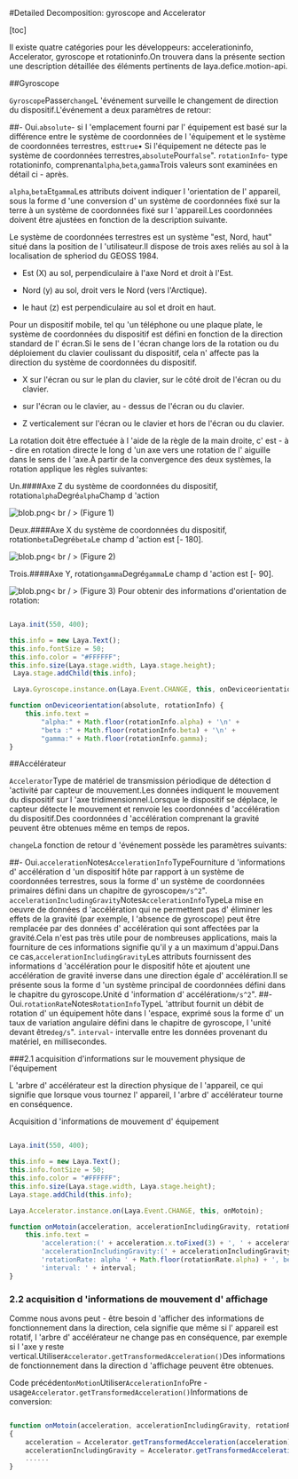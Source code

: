 #Detailed Decomposition: gyroscope and Accelerator

[toc]

Il existe quatre catégories pour les développeurs: accelerationinfo, Accelerator, gyroscope et rotationinfo.On trouvera dans la présente section une description détaillée des éléments pertinents de laya.defice.motion-api.

##Gyroscope

​`Gyroscope`Passer`change`L 'événement surveille le changement de direction du dispositif.L'événement a deux paramètres de retour:

##- Oui.`absolute`- si l 'emplacement fourni par l' équipement est basé sur la différence entre le système de coordonnées de l 'équipement et le système de coordonnées terrestres, est`true`• Si l'équipement ne détecte pas le système de coordonnées terrestres,`absolute`Pour`false`". `rotationInfo`- type rotationinfo, comprenant`alpha`,`beta`,`gamma`Trois valeurs sont examinées en détail ci - après.

​`alpha`,`beta`Et`gamma`Les attributs doivent indiquer l 'orientation de l' appareil, sous la forme d 'une conversion d' un système de coordonnées fixé sur la terre à un système de coordonnées fixé sur l 'appareil.Les coordonnées doivent être ajustées en fonction de la description suivante.

Le système de coordonnées terrestres est un système "est, Nord, haut" situé dans la position de l 'utilisateur.Il dispose de trois axes reliés au sol à la localisation de spheriod du GEOSS 1984.

- Est (X) au sol, perpendiculaire à l'axe Nord et droit à l'Est.

- Nord (y) au sol, droit vers le Nord (vers l'Arctique).

- le haut (z) est perpendiculaire au sol et droit en haut.

Pour un dispositif mobile, tel qu 'un téléphone ou une plaque plate, le système de coordonnées du dispositif est défini en fonction de la direction standard de l' écran.Si le sens de l 'écran change lors de la rotation ou du déploiement du clavier coulissant du dispositif, cela n' affecte pas la direction du système de coordonnées du dispositif.

- X sur l'écran ou sur le plan du clavier, sur le côté droit de l'écran ou du clavier.

- sur l'écran ou le clavier, au - dessus de l'écran ou du clavier.

- Z verticalement sur l'écran ou le clavier et hors de l'écran ou du clavier.

La rotation doit être effectuée à l 'aide de la règle de la main droite, c' est - à - dire en rotation directe le long d 'un axe vers une rotation de l' aiguille dans le sens de l 'axe.À partir de la convergence des deux systèmes, la rotation applique les règles suivantes:

Un.####Axe Z du système de coordonnées du dispositif, rotation`alpha`Degré`alpha`Champ d 'action

![blob.png](img/1.png)< br / >
(Figure 1)

Deux.####Axe X du système de coordonnées du dispositif, rotation`beta`Degré`beta`Le champ d 'action est [- 180].

![blob.png](img/2.png)< br / >
(Figure 2)

Trois.####Axe Y, rotation`gamma`Degré`gamma`Le champ d 'action est [- 90].

![blob.png](img/3.png)< br / >
(Figure 3)
Pour obtenir des informations d'orientation de rotation:


```typescript

Laya.init(550, 400);

this.info = new Laya.Text();
this.info.fontSize = 50;
this.info.color = "#FFFFFF";
this.info.size(Laya.stage.width, Laya.stage.height);
 Laya.stage.addChild(this.info);

 Laya.Gyroscope.instance.on(Laya.Event.CHANGE, this, onDeviceorientation);

function onDeviceorientation(absolute, rotationInfo) {
    this.info.text =
        "alpha:" + Math.floor(rotationInfo.alpha) + '\n' +
        "beta :" + Math.floor(rotationInfo.beta) + '\n' +
        "gamma:" + Math.floor(rotationInfo.gamma);
}
```




##Accélérateur

​`Accelerator`Type de matériel de transmission périodique de détection d 'activité par capteur de mouvement.Les données indiquent le mouvement du dispositif sur l 'axe tridimensionnel.Lorsque le dispositif se déplace, le capteur détecte le mouvement et renvoie les coordonnées d 'accélération du dispositif.Des coordonnées d 'accélération comprenant la gravité peuvent être obtenues même en temps de repos.

​`change`La fonction de retour d 'événement possède les paramètres suivants:

##- Oui.`acceleration`Notes`AccelerationInfo`TypeFourniture d 'informations d' accélération d 'un dispositif hôte par rapport à un système de coordonnées terrestres, sous la forme d' un système de coordonnées primaires défini dans un chapitre de gyroscope`m/s^2`". `accelerationIncludingGravity`Notes`AccelerationInfo`TypeLa mise en oeuvre de données d 'accélération qui ne permettent pas d' éliminer les effets de la gravité (par exemple, l 'absence de gyroscope) peut être remplacée par des données d' accélération qui sont affectées par la gravité.Cela n'est pas très utile pour de nombreuses applications, mais la fourniture de ces informations signifie qu'il y a un maximum d'appui.Dans ce cas,`accelerationIncludingGravity`Les attributs fournissent des informations d 'accélération pour le dispositif hôte et ajoutent une accélération de gravité inverse dans une direction égale d' accélération.Il se présente sous la forme d 'un système principal de coordonnées défini dans le chapitre du gyroscope.Unité d 'information d' accélération`m/s^2`".
##- Oui.`rotationRate`Notes`RotationInfo`TypeL 'attribut fournit un débit de rotation d' un équipement hôte dans l 'espace, exprimé sous la forme d' un taux de variation angulaire défini dans le chapitre de gyroscope, l 'unité devant être`deg/s`". `interval`- intervalle entre les données provenant du matériel, en millisecondes.

###2.1 acquisition d'informations sur le mouvement physique de l'équipement

L 'arbre d' accélérateur est la direction physique de l 'appareil, ce qui signifie que lorsque vous tournez l' appareil, l 'arbre d' accélérateur tourne en conséquence.

Acquisition d 'informations de mouvement d' équipement


```typescript

Laya.init(550, 400);

this.info = new Laya.Text();
this.info.fontSize = 50;
this.info.color = "#FFFFFF";
this.info.size(Laya.stage.width, Laya.stage.height);
Laya.stage.addChild(this.info);

Laya.Accelerator.instance.on(Laya.Event.CHANGE, this, onMotoin);

function onMotoin(acceleration, accelerationIncludingGravity, rotationRate, interval) {
    this.info.text =
        'acceleration:(' + acceleration.x.toFixed(3) + ', ' + acceleration.y.toFixed(3) + ', ' + acceleration.z.toFixed(3) + ')\n' +
        'accelerationIncludingGravity:(' + accelerationIncludingGravity.x.toFixed(3) + ', ' + accelerationIncludingGravity.y.toFixed(3) + ', ' + accelerationIncludingGravity.z.toFixed(3) + ')\n' +
        'rotationRate: alpha ' + Math.floor(rotationRate.alpha) + ', beta ' + Math.floor(rotationRate.beta) + ', gamma ' + Math.floor(rotationRate.gamma) + '\n' +
        'interval: ' + interval;
}
```


### **2.2 acquisition d 'informations de mouvement d' affichage**

Comme nous avons peut - être besoin d 'afficher des informations de fonctionnement dans la direction, cela signifie que même si l' appareil est rotatif, l 'arbre d' accélérateur ne change pas en conséquence, par exemple si l 'axe y reste vertical.Utiliser`Accelerator.getTransformedAcceleration()`Des informations de fonctionnement dans la direction d 'affichage peuvent être obtenues.

Code précédent`onMotion`Utiliser`AccelerationInfo`Pre - usage`Accelerator.getTransformedAcceleration()`Informations de conversion:


```typescript

function onMotoin(acceleration, accelerationIncludingGravity, rotationRate, interval)
{
	acceleration = Accelerator.getTransformedAcceleration(acceleration);
  	accelerationIncludingGravity = Accelerator.getTransformedAcceleration(accelerationIncludingGravity);
  	......
}
```
